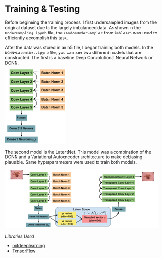 # Training & Testing

Before beginning the training process, I first undersampled images
from the original dataset due to the largely imbalanced data. As shown
in the ```Undersampling.ipynb``` file, the ```RandomUnderSampler```
from ```imblearn``` was used to efficiently accomplish this task.

After the data was stored in an h5 file, I began training both models.
In the ```DCNN+LatentNet.ipynb``` file, you can see two different 
models that are constructed. The first is a baseline Deep Convolutional
Neural Network or DCNN. 

<img src="images/Model Diagram Final.png" alt="dcnn" width="200"/>

The second model is the LatentNet. This model was a combination of the
DCNN and a Variational Autoencoder architecture to make debiasing plausible.
Same hyperparameters were used to train both models. 

<img src="images/LatentNet.png" alt="latent_net" width="600"/>

*Libraries Used*

* [mitdeeplearning](https://github.com/aamini/introtodeeplearning/tree/master/mitdeeplearning)
* [TensorFlow](https://www.tensorflow.org/)
